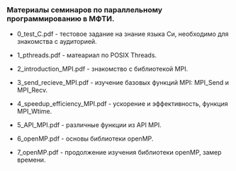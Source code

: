 ### Материалы семинаров по параллельному программированию в МФТИ.

* 0_test_C.pdf - тестовое задание на знание языка Си, необходимо для знакомства с аудиторией.

* 1_pthreads.pdf - матеариал по POSIX Threads.

* 2_introduction_MPI.pdf - знакомство с библиотекой MPI.

* 3_send_recieve_MPI.pdf - изучение базовых функций MPI: MPI_Send и MPI_Recv.

* 4_speedup_efficiency_MPI.pdf - ускорение и эффективность, функция MPI_Wtime.

* 5_API_MPI.pdf - различные функции из API MPI.

* 6_openMP.pdf - основы библиотеки openMP.

* 7_openMP.pdf - продолжение изучения библиотеки openMP, замер времени.
